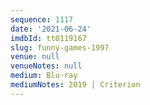 ```yaml
---
sequence: 1117
date: '2021-06-24'
imdbId: tt0119167
slug: funny-games-1997
venue: null
venueNotes: null
medium: Blu-ray
mediumNotes: 2019 | Criterion
---
```


